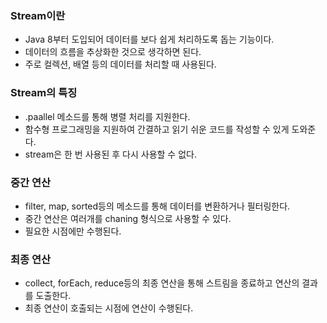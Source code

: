 ### Stream이란
- Java 8부터 도입되어 데이터를 보다 쉽게 처리하도록 돕는 기능이다.
- 데이터의 흐름을 추상화한 것으로 생각하면 된다.
- 주로 컬렉션, 배열 등의 데이터를 처리할 때 사용된다.

### Stream의 특징
- .paallel 메소드를 통해 병렬 처리를 지원한다.
- 함수형 프로그래밍을 지원하여 간결하고 읽기 쉬운 코드를 작성할 수 있게 도와준다.
- stream은 한 번 사용된 후 다시 사용할 수 없다.

### 중간 연산
- filter, map, sorted등의 메소드를 통해 데이터를 변환하거나 필터링한다.
- 중간 연산은 여러개를 chaning 형식으로 사용할 수 있다.
- 필요한 시점에만 수행된다.

### 최종 연산
- collect, forEach, reduce등의 최종 연산을 통해 스트림을 종료하고 연산의 결과를 도출한다.
- 최종 연산이 호출되는 시점에 연산이 수행된다.

